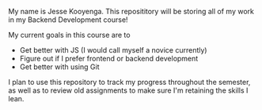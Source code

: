 My name is Jesse Kooyenga. This reposititory will be storing all of my work in my Backend Development course!

My current goals in this course are to

- Get better with JS (I would call myself a novice currently)
- Figure out if I prefer frontend or backend development
- Get better with using Git

I plan to use this repository to track my progress throughout the semester, as well as to review old assignments to make sure I'm retaining the skills I lean.
